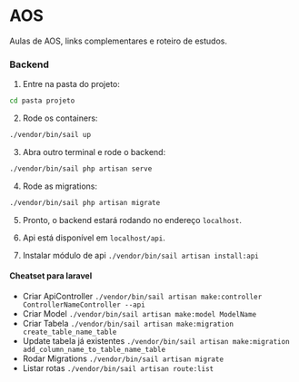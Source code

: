 # AOS
Aulas de AOS, links complementares e roteiro de estudos.

### Backend

1. Entre na pasta do projeto:

```bash
cd pasta projeto
```

2. Rode os containers:

```bash
./vendor/bin/sail up
```

3. Abra outro terminal e rode o backend:

```bash
./vendor/bin/sail php artisan serve
```

4. Rode as migrations:

```bash
./vendor/bin/sail php artisan migrate
```

5. Pronto, o backend estará rodando no endereço `localhost`.
6. Api está disponível em `localhost/api`.

7. Instalar módulo de api `./vendor/bin/sail artisan install:api`

#### Cheatset para laravel
- Criar ApiController `./vendor/bin/sail artisan make:controller ControllerNameController --api`
- Criar Model `./vendor/bin/sail artisan make:model ModelName`
- Criar Tabela `./vendor/bin/sail artisan make:migration create_table_name_table`
- Update tabela já existentes `./vendor/bin/sail artisan make:migration add_column_name_to_table_name_table`
- Rodar Migrations `./vendor/bin/sail artisan migrate`
- Listar rotas `./vendor/bin/sail artisan route:list`
